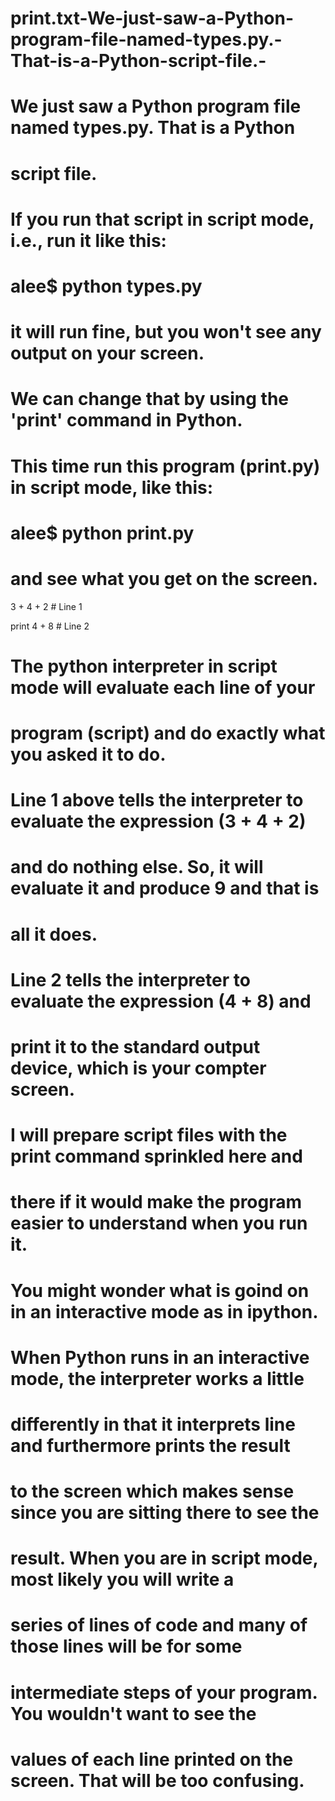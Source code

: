 # print.txt-We-just-saw-a-Python-program-file-named-types.py.-That-is-a-Python-script-file.-
# We just saw a Python program file named types.py.  That is a Python
# script file. 

# If you run that script in script mode, i.e., run it like this:
#
#     alee$ python types.py
#
# it will run fine, but you won't see any output on your screen.

# We can change that by using the 'print' command in Python.
# This time run this program (print.py) in script mode, like this:
#
#     alee$ python print.py
#
# and see what you get on the screen.

3 + 4 + 2       # Line 1

print 4 + 8     # Line 2

# The python interpreter in script mode will evaluate each line of your
# program (script) and do exactly what you asked it to do.

# Line 1 above tells the interpreter to evaluate the expression (3 + 4 + 2)
# and do nothing else.  So, it will evaluate it and produce 9 and that is
# all it does.

# Line 2 tells the interpreter to evaluate the expression (4 + 8) and 
# print it to the standard output device, which is your compter screen.

# I will prepare script files with the print command sprinkled here and
# there if it would make the program easier to understand when you run it.

# You might wonder what is goind on in an interactive mode as in ipython.
# When Python runs in an interactive mode, the interpreter works a little
# differently in that it interprets line and furthermore prints the result
# to the screen which makes sense since you are sitting there to see the
# result.  When you are in script mode, most likely you will write a
# series of lines of code and many of those lines will be for some 
# intermediate steps of your program.  You wouldn't want to see the
# values of each line printed on the screen.  That will be too confusing.


